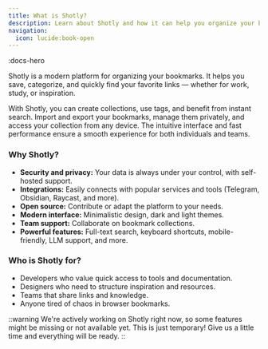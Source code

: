 ```yaml
---
title: What is Shotly?
description: Learn about Shotly and how it can help you organize your bookmarks.
navigation:
  icon: lucide:book-open
---
```


:docs-hero

Shotly is a modern platform for organizing your bookmarks. It helps you save, categorize, and quickly find your favorite links — whether for work, study, or inspiration.

With Shotly, you can create collections, use tags, and benefit from instant search. Import and export your bookmarks, manage them privately, and access your collection from any device. The intuitive interface and fast performance ensure a smooth experience for both individuals and teams.

### Why Shotly?

- **Security and privacy:** Your data is always under your control, with self-hosted support.
- **Integrations:** Easily connects with popular services and tools (Telegram, Obsidian, Raycast, and more).
- **Open source:** Contribute or adapt the platform to your needs.
- **Modern interface:** Minimalistic design, dark and light themes.
- **Team support:** Collaborate on bookmark collections.
- **Powerful features:** Full-text search, keyboard shortcuts, mobile-friendly, LLM support, and more.

### Who is Shotly for?

- Developers who value quick access to tools and documentation.
- Designers who need to structure inspiration and resources.
- Teams that share links and knowledge.
- Anyone tired of chaos in browser bookmarks.

::warning
We're actively working on Shotly right now, so some features might be missing or not available yet. This is just temporary! Give us a little time and everything will be ready.
::
